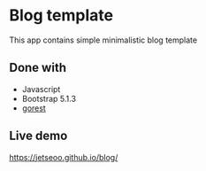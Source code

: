 # Blog template
This app contains simple minimalistic blog template

## Done with
- Javascript
- Bootstrap 5.1.3
- [gorest](https://gorest.co.in/)

## Live demo
https://jetseoo.github.io/blog/

